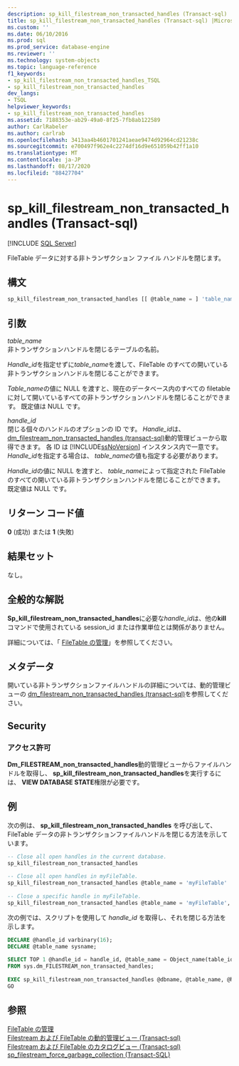 ```yaml
---
description: sp_kill_filestream_non_transacted_handles (Transact-sql)
title: sp_kill_filestream_non_transacted_handles (Transact-sql) |Microsoft Docs
ms.custom: ''
ms.date: 06/10/2016
ms.prod: sql
ms.prod_service: database-engine
ms.reviewer: ''
ms.technology: system-objects
ms.topic: language-reference
f1_keywords:
- sp_kill_filestream_non_transacted_handles_TSQL
- sp_kill_filestream_non_transacted_handles
dev_langs:
- TSQL
helpviewer_keywords:
- sp_kill_filestream_non_transacted_handles
ms.assetid: 7188353e-ab29-49a0-8f25-7fb8ab122589
author: CarlRabeler
ms.author: carlrab
ms.openlocfilehash: 3413aa4b4601701241aeae9474d92964cd21238c
ms.sourcegitcommit: e700497f962e4c2274df16d9e651059b42ff1a10
ms.translationtype: MT
ms.contentlocale: ja-JP
ms.lasthandoff: 08/17/2020
ms.locfileid: "88427704"
---
```

# <a name="sp_kill_filestream_non_transacted_handles-transact-sql"></a>sp_kill_filestream_non_transacted_handles (Transact-sql)
[!INCLUDE [SQL Server](../../includes/applies-to-version/sqlserver.md)]

  FileTable データに対する非トランザクション ファイル ハンドルを閉じます。  
  
## <a name="syntax"></a>構文  
  
```sql  
sp_kill_filestream_non_transacted_handles [[ @table_name = ] 'table_name', [[ @handle_id = ] @handle_id]]  
```  
  
## <a name="arguments"></a>引数  
 *table_name*  
 非トランザクションハンドルを閉じるテーブルの名前。  
  
 *Handle_id*を指定せずに*table_name*を渡して、FileTable のすべての開いている非トランザクションハンドルを閉じることができます。  
  
 *Table_name*の値に NULL を渡すと、現在のデータベース内のすべての filetable に対して開いているすべての非トランザクションハンドルを閉じることができます。 既定値は NULL です。  
  
 *handle_id*  
 閉じる個々のハンドルのオプションの ID です。 *Handle_id*は、 [dm_filestream_non_transacted_handles &#40;transact-sql&#41;](../../relational-databases/system-dynamic-management-views/sys-dm-filestream-non-transacted-handles-transact-sql.md)動的管理ビューから取得できます。 各 ID は [!INCLUDE[ssNoVersion](../../includes/ssnoversion-md.md)] インスタンス内で一意です。 *Handle_id*を指定する場合は、 *table_name*の値も指定する必要があります。  
  
 *Handle_id*の値に NULL を渡すと、 *table_name*によって指定された FileTable のすべての開いている非トランザクションハンドルを閉じることができます。 既定値は NULL です。  
  
## <a name="return-code-value"></a>リターン コード値  
 **0** (成功) または **1** (失敗)  
  
## <a name="result-set"></a>結果セット  
 なし。  
  
## <a name="general-remarks"></a>全般的な解説  
 **Sp_kill_filestream_non_transacted_handles**に必要な*handle_id*は、他の**kill**コマンドで使用されている session_id または作業単位とは関係がありません。  
  
 詳細については、「 [FileTable の管理](../../relational-databases/blob/manage-filetables.md)」を参照してください。  
  
## <a name="metadata"></a>メタデータ  
 開いている非トランザクションファイルハンドルの詳細については、動的管理ビューの [dm_filestream_non_transacted_handles &#40;transact-sql&#41;](../../relational-databases/system-dynamic-management-views/sys-dm-filestream-non-transacted-handles-transact-sql.md)を参照してください。  
  
## <a name="security"></a>Security  
  
### <a name="permissions"></a>アクセス許可  
 **Dm_FILESTREAM_non_transacted_handles**動的管理ビューからファイルハンドルを取得し、 **sp_kill_filestream_non_transacted_handles**を実行するには、 **VIEW DATABASE STATE**権限が必要です。  
  
## <a name="examples"></a>例  
 次の例は、 **sp_kill_filestream_non_transacted_handles** を呼び出して、FileTable データの非トランザクションファイルハンドルを閉じる方法を示しています。  
  
```sql  
-- Close all open handles in the current database.  
sp_kill_filestream_non_transacted_handles  
  
-- Close all open handles in myFileTable.  
sp_kill_filestream_non_transacted_handles @table_name = 'myFileTable'  
  
-- Close a specific handle in myFileTable.  
sp_kill_filestream_non_transacted_handles @table_name = 'myFileTable', @handle_id = 0xFFFAAADD  
```  
  
 次の例では、スクリプトを使用して *handle_id* を取得し、それを閉じる方法を示します。  
  
```sql  
DECLARE @handle_id varbinary(16);  
DECLARE @table_name sysname;  
  
SELECT TOP 1 @handle_id = handle_id, @table_name = Object_name(table_id)  
FROM sys.dm_FILESTREAM_non_transacted_handles;  
  
EXEC sp_kill_filestream_non_transacted_handles @dbname, @table_name, @handle_id;  
GO  
```  
  
## <a name="see-also"></a>参照  
 [FileTable の管理](../../relational-databases/blob/manage-filetables.md)  
 [Filestream および FileTable の動的管理ビュー (Transact-sql)](../system-dynamic-management-views/filestream-and-filetable-dynamic-management-views-transact-sql.md)
 <br>[Filestream および FileTable のカタログビュー (Transact-sql)](../system-catalog-views/filestream-and-filetable-catalog-views-transact-sql.md)
 <br>[sp_filestream_force_garbage_collection (Transact-SQL)](filestream-and-filetable-sp-filestream-force-garbage-collection.md)
  
